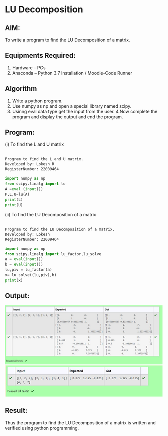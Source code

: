 # LU Decomposition 

## AIM:
To write a program to find the LU Decomposition of a matrix.

## Equipments Required:
1. Hardware – PCs
2. Anaconda – Python 3.7 Installation / Moodle-Code Runner

## Algorithm
1. Write a python program.
2. Use numpy as np and open a special library named scipy.
3. Usinng eval data type get the input from the user.
4.Now complete the program and display the output and end the program.

## Program:
(i) To find the L and U matrix
```

Program to find the L and U matrix.
Developed by: Lokesh R
RegisterNumber: 22009464

```
```python
import numpy as np
from scipy.linalg import lu
A =eval (input())
P,L,U=lu(A)
print(L)
print(U)
```
(ii) To find the LU Decomposition of a matrix
```

Program to find the LU Decomposition of a matrix.
Developed by: Lokesh
RegisterNumber: 22009464

```
```python
import numpy as np
from scipy.linalg import lu_factor,lu_solve
a = eval(input())
b = eval(input())
lu,piv = lu_factor(a)
x= lu_solve((lu,piv),b)
print(x)
```

## Output:
![output](./out1.jpg)
![output](./out2.jpg)


## Result:
Thus the program to find the LU Decomposition of a matrix is written and verified using python programming.


